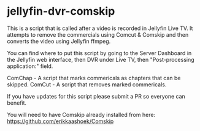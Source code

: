 # jellyfin-dvr-comskip

This is a script that is called after a video is recorded in Jellyfin Live TV. It attempts to remove the commercials using Comcut & Comskip and then converts the video using Jellyfin ffmpeg.

You can find where to put this script by going to the Server Dashboard in the Jellyfin web interface, then DVR under Live TV, then "Post-processing application:" field.

ComChap - A script that marks commericals as chapters that can be skipped.
ComCut - A script that removes marked commericals.

If you have updates for this script please submit a PR so everyone can benefit.

You will need to have Comskip already installed from here:
https://github.com/erikkaashoek/Comskip
